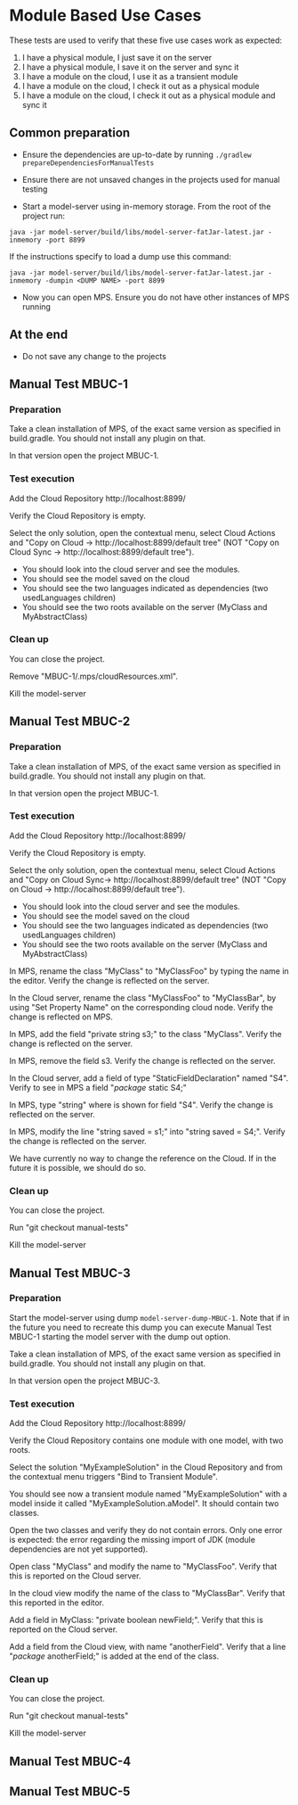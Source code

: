 # Module Based Use Cases

These tests are used to verify that these five use cases work as expected:

1. I have a physical module, I just save it on the server
2. I have a physical module, I save it on the server and sync it
3. I have a module on the cloud, I use it as a transient module
4. I have a module on the cloud, I check it out as a physical module
5. I have a module on the cloud, I check it out as a physical module and sync it

## Common preparation

* Ensure the dependencies are up-to-date by running `./gradlew prepareDependenciesForManualTests`

* Ensure there are not unsaved changes in the projects used for manual testing

* Start a model-server using in-memory storage. From the root of the project run:

```
java -jar model-server/build/libs/model-server-fatJar-latest.jar -inmemory -port 8899
```

If the instructions specify to load a dump use this command:

```
java -jar model-server/build/libs/model-server-fatJar-latest.jar -inmemory -dumpin <DUMP NAME> -port 8899
```


* Now you can open MPS. Ensure you do not have other instances of MPS running

## At the end

* Do not save any change to the projects

## Manual Test MBUC-1

### Preparation

Take a clean installation of MPS, of the exact same version as specified in build.gradle. You should not install any plugin on that.

In that version open the project MBUC-1.

### Test execution

Add the Cloud Repository http://localhost:8899/

Verify the Cloud Repository is empty.

Select the only solution, open the contextual menu, select Cloud Actions and "Copy on Cloud -> http://localhost:8899/default tree" (NOT "Copy on Cloud Sync -> http://localhost:8899/default tree").

* You should look into the cloud server and see the modules.
* You should see the model saved on the cloud
* You should see the two languages indicated as dependencies (two usedLanguages children)
* You should see the two roots available on the server (MyClass and MyAbstractClass)

### Clean up

You can close the project.

Remove "MBUC-1/.mps/cloudResources.xml".

Kill the model-server

## Manual Test MBUC-2

### Preparation

Take a clean installation of MPS, of the exact same version as specified in build.gradle. You should not install any plugin on that.

In that version open the project MBUC-1.

### Test execution

Add the Cloud Repository http://localhost:8899/

Verify the Cloud Repository is empty.

Select the only solution, open the contextual menu, select Cloud Actions and "Copy on Cloud Sync-> http://localhost:8899/default tree" (NOT "Copy on Cloud -> http://localhost:8899/default tree").

* You should look into the cloud server and see the modules.
* You should see the model saved on the cloud
* You should see the two languages indicated as dependencies (two usedLanguages children)
* You should see the two roots available on the server (MyClass and MyAbstractClass)

In MPS, rename the class "MyClass" to "MyClassFoo" by typing the name in the editor. Verify the change is reflected on the server.

In the Cloud server, rename the class "MyClassFoo" to "MyClassBar", by using "Set Property Name" on the corresponding cloud node. Verify the change is reflected on MPS.

In MPS, add the field "private string s3;" to the class "MyClass". Verify the change is reflected on the server.

In MPS, remove the field s3. Verify the change is reflected on the server.

In the Cloud server, add a field of type "StaticFieldDeclaration" named "S4". Verify to see in MPS a field "*package* static <no type> S4;"

In MPS, type "string" where <no type> is shown for field "S4". Verify the change is reflected on the server.

In MPS, modify the line "string saved = s1;" into "string saved = S4;". Verify the change is reflected on the server.

We have currently no way to change the reference on the Cloud. If in the future it is possible, we should do so.	

### Clean up

You can close the project.

Run "git checkout manual-tests"

Kill the model-server

## Manual Test MBUC-3

### Preparation

Start the model-server using dump `model-server-dump-MBUC-1`. Note that if in the future you need to recreate this dump you can execute Manual Test MBUC-1 starting the model server with the dump out option.

Take a clean installation of MPS, of the exact same version as specified in build.gradle. You should not install any plugin on that.

In that version open the project MBUC-3.

### Test execution

Add the Cloud Repository http://localhost:8899/

Verify the Cloud Repository contains one module with one model, with two roots.

Select the solution "MyExampleSolution" in the Cloud Repository and from the contextual menu triggers "Bind to Transient Module".

You should see now a transient module named "MyExampleSolution" with a model inside it called "MyExampleSolution.aModel". It should contain two classes.

Open the two classes and verify they do not contain errors. Only one error is expected: the error regarding the missing import of JDK (module dependencies are not yet supported).

Open class "MyClass" and modify the name to "MyClassFoo". Verify that this is reported on the Cloud server.

In the cloud view modify the name of the class to "MyClassBar". Verify that this reported in the editor.

Add a field in MyClass: "private boolean newField;". Verify that this is reported on the Cloud server.	

Add a field from the Cloud view, with name "anotherField". Verify that a line "*package* <no type> anotherField;" is added at the end of the class.

### Clean up

You can close the project.

Run "git checkout manual-tests"

Kill the model-server

## Manual Test MBUC-4

## Manual Test MBUC-5
